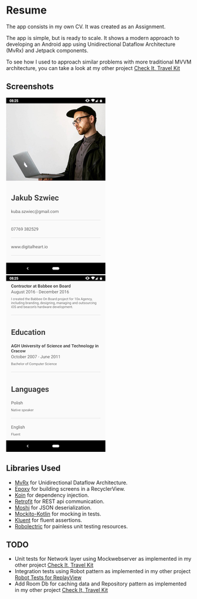 Resume
=========================
The app consists in my own CV. It was created as an Assignment. 

The app is simple, but is ready to scale. It shows a modern approach to developing an Android app using Unidirectional Dataflow Architecture (MvRx) and Jetpack components.

To see how I used to approach similar problems with more traditional MVVM architecture, you can take a look at my other project [Check It, Travel Kit][8]

Screenshots
-----------

![Screenshot 1](screenshots/screenshot1.png)
![Screenshot 2](screenshots/screenshot2.png)

Libraries Used
--------------
* [MvRx][0] for Unidirectional Dataflow Architecture.
* [Epoxy][1] for building screens in a RecyclerView.
* [Koin][2] for dependency injection.
* [Retrofit][3] for REST api communication.
* [Moshi][4] for JSON deserialization.
* [Mockito-Kotlin][5] for mocking in tests.
* [Kluent][6] for fluent assertions.
* [Robolectric][7] for painless unit testing resources.


[0]: https://github.com/airbnb/MvRx
[1]: https://github.com/airbnb/epoxy
[2]: https://github.com/InsertKoinIO/koin
[3]: https://github.com/square/retrofit
[4]: https://github.com/square/moshi
[5]: https://github.com/bumptech/glide
[6]: https://github.com/MarkusAmshove/Kluent
[7]: https://github.com/robolectric/robolectric

[8]: https://github.com/qbait/CheckitTravelKit
[9]: https://github.com/qbait/ReplayView/tree/master/app/src/androidTest/java/eu/szwiec/replayview


TODO
-----------------
* Unit tests for Network layer using Mockwebserver as implemented in my other project [Check It, Travel Kit][8]
* Integration tests using Robot pattern as implemented in my other project [Robot Tests for ReplayView][9]
* Add Room Db for caching data and Repository pattern as implemented in my other project [Check It, Travel Kit][8]
